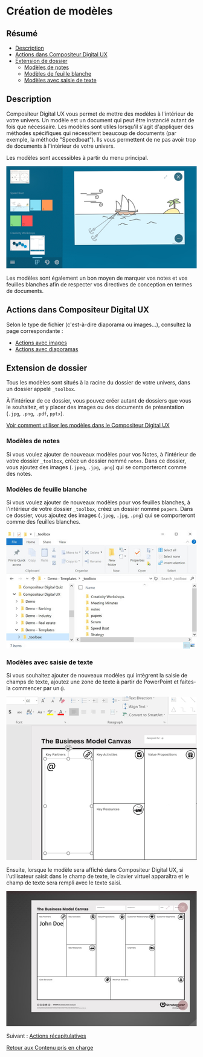 # Création de modèles

## Résumé
* [Description](#description)
* [Actions dans Compositeur Digital UX](#actions-dans-compositeur-digital-ux)
* [Extension de dossier](#extension-de-contenu)
   * [Modèles de notes](#modèles-de-notes)
   * [Modèles de feuille blanche](#modèles-de-feuille-blanche)
   * [Modèles avec saisie de texte](#modèles-avec-saisie-de-texte)

## Description

Compositeur Digital UX vous permet de mettre des modèles à l'intérieur de votre univers. Un modèle est un document qui peut être instancié autant de fois que nécessaire.
Les modèles sont utiles lorsqu'il s'agit d'appliquer des méthodes spécifiques qui nécessitent beaucoup de documents (par exemple, la méthode "Speedboat"). Ils vous permettent de ne pas avoir trop de documents à l'intérieur de votre univers.

Les modèles sont accessibles à partir du menu principal.

![Modèles](../../../en/img/content_templates_menu.JPG)

Les modèles sont également un bon moyen de marquer vos notes et vos feuilles blanches afin de respecter vos directives de conception en termes de documents.

## Actions dans Compositeur Digital UX

Selon le type de fichier (c'est-à-dire diaporama ou images...), consultez la page correspondante :
* [Actions avec images](images.md#actions-dans-compositeur-digital-ux)
* [Actions avec diaporamas](slideshows.md#actions-dans-compositeur-digital-ux)


## Extension de dossier

Tous les modèles sont situés à la racine du dossier de votre univers, dans un dossier appelé `_toolbox`.

À l'intérieur de ce dossier, vous pouvez créer autant de dossiers que vous le souhaitez, et y placer des images ou des documents de présentation (`.jpg`, `.png`, `.pdf`, `pptx`).

[Voir comment utiliser les modèles dans le Compositeur Digital UX](../../user_guide/workflow.md#use-templates)

### Modèles de notes

Si vous voulez ajouter de nouveaux modèles pour vos Notes, à l'intérieur de votre dossier `_toolbox`, créez un dossier nommé `notes`. Dans ce dossier, vous ajoutez des images (`.jpeg`, `.jpg`, `.png`) qui se comporteront comme des notes.

### Modèles de feuille blanche

Si vous voulez ajouter de nouveaux modèles pour vos feuilles blanches, à l'intérieur de votre dossier `_toolbox`, créez un dossier nommé `papers`. Dans ce dossier, vous ajoutez des images (`.jpeg`, `.jpg`, `.png`) qui se comporteront comme des feuilles blanches.

![Dossier Modèles](../../../en/img/content_template_folder.JPG)

### Modèles avec saisie de texte

Si vous souhaitez ajouter de nouveaux modèles qui intègrent la saisie de champs de texte, ajoutez une zone de texte à partir de PowerPoint et faites-la commencer par un `@`.

![PowerPoint, zone de texte avec @](../../../en/img/content_template_text.JPG)

Ensuite, lorsque le modèle sera affiché dans Compositeur Digital UX, si l'utilisateur saisit dans le champ de texte, le clavier virtuel apparaîtra et le champ de texte sera rempli avec le texte saisi.

![Modèle avec texte, Compositeur Digital UX](../../../en/img/content_template_text_cdux.JPG)

Suivant : [Actions récapitulatives](actions.md)

[Retour aux Contenu pris en charge](index.md)
